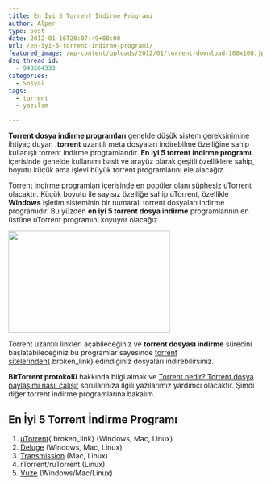 ```yaml
---
title: En İyi 5 Torrent İndirme Programı
author: Alper
type: post
date: 2012-01-16T20:07:49+00:00
url: /en-iyi-5-torrent-indirme-programi/
featured_image: /wp-content/uploads/2012/01/torrent-download-100x100.jpg
dsq_thread_id:
  - 948564333
categories:
  - Sosyal
tags:
  - torrent
  - yazılım

---
```

**Torrent dosya indirme programları** genelde düşük sistem gereksinimine ihtiyaç duyan **.torrent** uzantılı meta dosyaları indirebilme özelliğine sahip kullanışlı torrent indirme programlarıdır. **En iyi 5 torrent indirme programı** içerisinde genelde kullanımı basit ve arayüz olarak çeşitli özelliklere sahip, boyutu küçük ama işlevi büyük torrent programlarını ele alacağız.

Torrent indirme programları içerisinde en popüler olanı şüphesiz uTorrent olacaktır. Küçük boyutu ile sayısız özelliğe sahip uTorrent, özellikle **Windows** işletim sisteminin bir numaralı torrent dosyaları indirme programıdır. Bu yüzden **en iyi 5 torrent dosya indirme** programlarının en üstüne uTorrent programını koyuyor olacağız.

<img class="aligncenter size-full wp-image-7613" title="torrent-download" src="https://www.murekkep.org/wp-content/uploads/2012/01/torrent-download.jpg" alt="" width="320" height="202" srcset="https://www.murekkep.org/wp-content/uploads/2012/01/torrent-download.jpg 320w, https://www.murekkep.org/wp-content/uploads/2012/01/torrent-download-50x31.jpg 50w, https://www.murekkep.org/wp-content/uploads/2012/01/torrent-download-198x125.jpg 198w" sizes="(max-width: 320px) 100vw, 320px" /> 

Torrent uzantılı linkleri açabileceğiniz ve **torrent dosyası indirme** sürecini başlatabileceğiniz bu programlar sayesinde [torrent sitelerinden][1]{.broken_link} edindiğiniz dosyaları indirebilirsiniz.

**BitTorrent protokolü** hakkında bilgi almak ve <a title="Torrent Nedir" href="https://www.murekkep.org/torrent-nedir-torrent-dosyalari-nasil-calisir-3593" target="_blank" class="broken_link">Torrent nedir? Torrent dosya paylaşımı nasıl çalışır</a> sorularınıza ilgili yazılarımız yardımcı olacaktır. Şimdi diğer torrent indirme programlarına bakalım.

## En İyi 5 Torrent İndirme Programı

  1. [uTorrent][2]{.broken_link} (Windows, Mac, Linux)
  2. <a title="Deluge" href="https://deluge-torrent.org/" target="_blank">Deluge</a> (Windows, Mac, Linux)
  3. <a title="Transmission" href="https://www.transmissionbt.com/" target="_blank">Transmission</a> (Mac, Linux)
  4. rTorrent/ruTorrent (Linux)
  5. <a title="Vuze" href="https://www.vuze.com/" target="_blank">Vuze</a> (Windows/Mac/Linux)

 [1]: https://www.murekkep.org/2011-yili-en-populer-torrent-siteleri-7258 "En popüler torrent siteleri [2011]"
 [2]: https://www.murekkep.org/torrent-dosya-indirme-programi-utorrent-4061 "uTorrent"